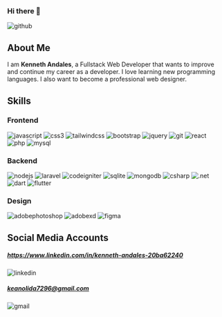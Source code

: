 ### Hi there 👋

<!--
**kean7296/kean7296** is a ✨ _special_ ✨ repository because its `README.md` (this file) appears on your GitHub profile.

Here are some ideas to get you started:

- 🔭 I’m currently working on ...
- 🌱 I’m currently learning ...
- 👯 I’m looking to collaborate on ...
- 🤔 I’m looking for help with ...
- 💬 Ask me about ...
- 📫 How to reach me: ...
- 😄 Pronouns: ...
- ⚡ Fun fact: ...
-->

![github](https://img.shields.io/badge/GitHub-000?logo=GitHub&logoColor=white) 
## About Me

I am <b>Kenneth Andales</b>, a Fullstack Web Developer that wants to improve and continue my career as a developer. I love learning new programming languages. I also want to become a professional web designer. 

## Skills
### Frontend
![javascript](https://img.shields.io/badge/JavaScript-F7DF1E?flat-square&logo=javascript&logoColor=000) 
![css3](https://img.shields.io/badge/CSS3-1572B6?flat-square&logo=css3&logoColor=fff) 
![tailwindcss](https://img.shields.io/badge/Tailwind%20CSS-06B6D4?flat-square&logo=tailwindcss&logoColor=fff) 
![bootstrap](https://img.shields.io/badge/Bootstrap-7952B3?flat-square&logo=bootstrap&logoColor=fff) 
![jquery](https://img.shields.io/badge/JQuery-0769AD?flat-square&logo=jquery&logoColor=fff) 
![git](https://img.shields.io/badge/Git-F05032?flat-square&logo=git&logoColor=fff) 
![react](https://img.shields.io/badge/React%20Js-61DAFB?flat-square&logo=react&logoColor=000) 
![php](https://img.shields.io/badge/PHP-777BB4?flat-square&logo=php&logoColor=fff) 
![mysql](https://img.shields.io/badge/MySQL-4479A1?flat-square&logo=mysql&logoColor=fff) 

### Backend
![nodejs](https://img.shields.io/badge/Node.js-339933?style=flat-square&logo=node.js&logoColor=fff)
![laravel](https://img.shields.io/badge/Laravel-FF2D20?flat-square&logo=laravel&logoColor=fff) 
![codeigniter](https://img.shields.io/badge/CodeIgniter-EF4223?flat-square&logo=codeigniter&logoColor=fff) 
![sqlite](https://img.shields.io/badge/SQLite-003B57?flat-square&logo=sqlite&logoColor=fff) 
![mongodb](https://img.shields.io/badge/MongoDB-47A248?flat-square&logo=mongodb&logoColor=fff) 
![csharp](https://img.shields.io/badge/C%20Sharp-239120?flat-square&logo=csharp&logoColor=fff) 
![.net](https://img.shields.io/badge/.NET-512BD4?flat-square&logo=.net&logoColor=fff) 
![dart](https://img.shields.io/badge/Dart-0175C2?flat-square&logo=dart&logoColor=fff) 
![flutter](https://img.shields.io/badge/Flutter-02569B?flat-square&logo=flutter&logoColor=fff) 

### Design
![adobephotoshop](https://img.shields.io/badge/Adobe%20Photoshop-31A8FF?flat-square&logo=adobephotoshop&logoColor=fff) 
![adobexd](https://img.shields.io/badge/Adobe%20XD-FF61F6?flat-square&logo=adobexd&logoColor=fff) 
![figma](https://img.shields.io/badge/Figma-F24E1E?flat-square&logo=figma&logoColor=fff) 

## Social Media Accounts

##### https://www.linkedin.com/in/kenneth-andales-20ba62240 
![linkedin](https://img.shields.io/badge/LinkedIn-0A66C2?flat-square&logo=linkedin&logoColor=fff&link=http://left&link=https://www.linkedin.com/in/kenneth-andales-20ba62240)


##### <a href='mailto:keanolida7296@gmail.com'>keanolida7296@gmail.com</a>
![gmail](https://img.shields.io/badge/Gmail-EA4335?flat-square&logo=gmail&logoColor=fff&link=http://left&link=mailto:keanolida7296@gmail.com)



